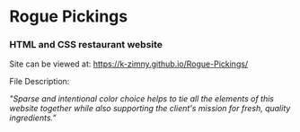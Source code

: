 <h1>Rogue Pickings</h1>

<h3>HTML and CSS restaurant website</h3>

Site can be viewed at: https://k-zimny.github.io/Rogue-Pickings/

File Description: 

<em>"Sparse and intentional color choice helps to tie all the elements of this website together while also supporting the client's mission for fresh, quality ingredients."</em>


